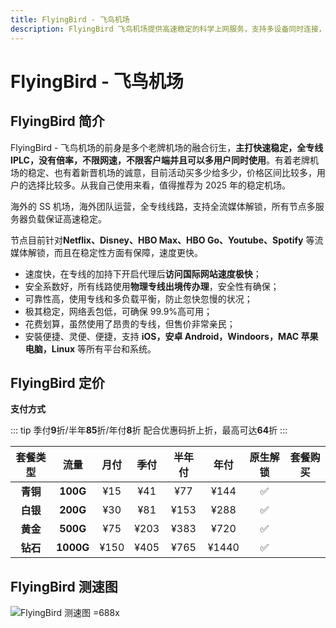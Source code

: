 ```yaml
---
title: FlyingBird - 飞鸟机场
description: FlyingBird 飞鸟机场提供高速稳定的科学上网服务，支持多设备同时连接，解锁Netflix、HBO Max、YouTube、Spotify等全球流媒体，采用专线线路，保障安全、稳定和流畅的连接体验。
---
```


# FlyingBird - 飞鸟机场

<!--@include: ./tip.md-->

<!-- :::tip FlyingBird 520&618 活动继续启航！

- 月/季/半年付 85折 , 优惠码：**`fb2561885`** 可重复使用5次
- 年付8折（站内折上折，高达64折 ）优惠码：**`fb2561880`** 可重复使用5次

**活动时间：即日至2025年6月20号23点59分**

:::

<Links
  :items="[
    {
      image: 'https://i.theojs.cn/logo/flyingbird.webp',
      name: 'FlyingBird 520&618 活动继续启航！',
      desc: '活动时间：即日至2025年6月20号23点59分',
      link: 'https://itheo.top/flyingbird',
      rel: 'sponsored noreferrer'
    }
  ]"
/> -->

## FlyingBird 简介 <Pill image="https://i.theojs.cn/logo/flyingbird.webp" name="FlyingBird官网" link="https://itheo.top/flyingbird" rel="sponsored noreferrer"/>

FlyingBird - 飞鸟机场的前身是多个老牌机场的融合衍生，**主打快速稳定，全专线 IPLC，没有倍率，不限网速，不限客户端并且可以多用户同时使用**。有着老牌机场的稳定、也有着新晋机场的诚意，目前活动买多少给多少，价格区间比较多，用户的选择比较多。从我自己使用来看，值得推荐为 2025 年的稳定机场。

海外的 SS 机场，海外团队运营，全专线线路，支持全流媒体解锁，所有节点多服务器负载保证高速稳定。

节点目前针对**Netflix、Disney、HBO Max、HBO Go、Youtube、Spotify** 等流媒体解锁，而且在稳定性方面有保障，速度更快。

- 速度快，在专线的加持下开启代理后**访问国际网站速度极快**；
- 安全系数好，所有线路使用**物理专线出境传办理**，安全性有确保；
- 可靠性高，使用专线和多负载平衡，防止忽快忽慢的状况；
- 极其稳定，网络丢包低，可确保 99.9%高可用；
- 花费划算，虽然使用了昂贵的专线，但售价非常亲民；
- 安裝便捷、灵便、便捷，支持 **iOS，安卓 Android，Windoors，MAC 苹果电脑，Linux** 等所有平台和系统。

## FlyingBird 定价

**支付方式** <pill :icon="{ icon: 'bi:alipay', color: '#1677ff' }" name="支付宝" /><pill icon="cryptocurrency-color:usdt" name="USDT" />

::: tip
季付**9**折/半年**85**折/年付**8**折 配合优惠码折上折，最高可达**64**折
:::

| 套餐类型 |   流量    | 月付 | 季付 | 半年付 | 年付  | 原生解锁 |                                                       套餐购买                                                        |
| :------: | :-------: | :--: | :--: | :----: | :---: | :------: | :-------------------------------------------------------------------------------------------------------------------: |
| **青铜** | **100G**  | ¥15  | ¥41  |  ¥77   | ¥144  |    ✅    | <Pill icon="mdi:arrow-right-circle" name="立即购买" link="https://itheo.top/flyingbird" rel="sponsored noreferrer" /> |
| **白银** | **200G**  | ¥30  | ¥81  |  ¥153  | ¥288  |    ✅    | <Pill icon="mdi:arrow-right-circle" name="立即购买" link="https://itheo.top/flyingbird" rel="sponsored noreferrer" /> |
| **黄金** | **500G**  | ¥75  | ¥203 |  ¥383  | ¥720  |    ✅    | <Pill icon="mdi:arrow-right-circle" name="立即购买" link="https://itheo.top/flyingbird" rel="sponsored noreferrer" /> |
| **钻石** | **1000G** | ¥150 | ¥405 |  ¥765  | ¥1440 |    ✅    | <Pill icon="mdi:arrow-right-circle" name="立即购买" link="https://itheo.top/flyingbird" rel="sponsored noreferrer" /> |

## FlyingBird 测速图

![FlyingBird 测速图 =688x](https://i.theojs.cn/airport/flyingbird.webp)
